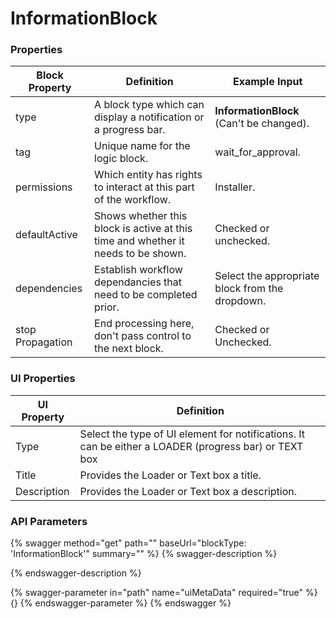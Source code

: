 # InformationBlock

### Properties

| Block Property   | Definition                                                                        | Example Input                                   |
| ---------------- | --------------------------------------------------------------------------------- | ----------------------------------------------- |
| type             | A block type which can display a notification or a progress bar.                  | **InformationBlock** (Can't be changed).        |
| tag              | Unique name for the logic block.                                                  | wait\_for\_approval.                            |
| permissions      | Which entity has rights to interact at this part of the workflow.                 | Installer.                                      |
| defaultActive    | Shows whether this block is active at this time and whether it needs to be shown. | Checked or unchecked.                           |
| dependencies     | Establish workflow dependancies that need to be completed prior.                  | Select the appropriate block from the dropdown. |
| stop Propagation | End processing here, don't pass control to the next block.                        | Checked or Unchecked.                           |

### UI Properties

| UI Property | Definition                                                                                            |
| ----------- | ----------------------------------------------------------------------------------------------------- |
| Type        | Select the type of UI element for notifications. It can be either a LOADER (progress bar) or TEXT box |
| Title       | Provides the Loader or Text box a title.                                                              |
| Description | Provides the Loader or Text box a description.                                                        |

### API Parameters

{% swagger method="get" path="" baseUrl="blockType: 'InformationBlock'" summary="" %}
{% swagger-description %}

{% endswagger-description %}

{% swagger-parameter in="path" name="uiMetaData" required="true" %}
{}
{% endswagger-parameter %}
{% endswagger %}
